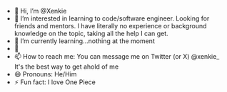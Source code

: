 - 👋 Hi, I’m @Xenkie
- 👀 I’m interested in learning to code/software engineer. Looking for friends and mentors. I have literally no experience or background knowledge on the topic, taking all the help I can get.
- 🌱 I’m currently learning...nothing at the moment
- 💞️ 
- 📫 How to reach me: You can message me on Twitter (or X) @xenkie_ It's the best way to get ahold of me
- 😄 Pronouns: He/Him
- ⚡ Fun fact: I love One Piece

<!---
Xenkie/Xenkie is a ✨ special ✨ repository because its `README.md` (this file) appears on your GitHub profile.
You can click the Preview link to take a look at your changes.
--->
